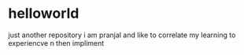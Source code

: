 # helloworld
just another repository
i am pranjal and like to correlate my learning to experiencve n then impliment
